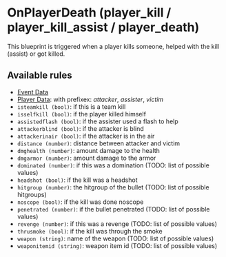 # OnPlayerDeath (player_kill / player_kill_assist / player_death)

This blueprint is triggered when a player kills someone, helped with the kill (assist) or got killed.

## Available rules

- [Event Data](../rules/GlobalEventData.md)
- [Player Data](../rules/GlobalPlayerData.md): with prefixex: *attacker*, *assister*, *victim*
- `isteamkill (bool)`: if this is a team kill
- `isselfkill (bool)`: if the player killed himself
- `assistedflash (bool)`: if the assister used a flash to help
- `attackerblind (bool)`: if the attacker is blind
- `attackerinair (bool)`: if the attacker is in the air
- `distance (number)`: distance between attacker and victim
- `dmghealth (number)`: amount damage to the health
- `dmgarmor (number)`: amount damage to the armor
- `dominated (number)`: if this was a domination (TODO: list of possible values)
- `headshot (bool)`: if the kill was a headshot
- `hitgroup (number)`: the hitgroup of the bullet (TODO: list of possible hitgroups)
- `noscope (bool)`: if the kill was done noscope
- `penetrated (number)`: if the bullet penetrated (TODO: list of possible values)
- `revenge (number)`: if this was a revenge (TODO: list of possible values)
- `thrusmoke (bool)`: if the kill was through the smoke
- `weapon (string)`: name of the weapon (TODO: list of possible values)
- `weaponitemid (string)`: weapon item id (TODO: list of possible values)
